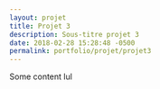 ```yaml
---
layout: projet
title: Projet 3
description: Sous-titre projet 3
date: 2018-02-28 15:28:48 -0500
permalink: portfolio/projet/projet3
---
```


Some content lul